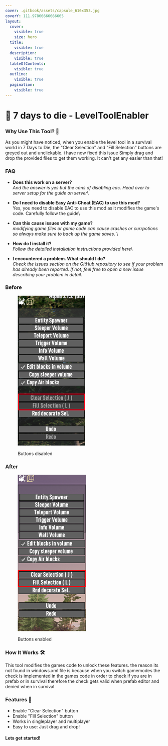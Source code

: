 ```yaml
---
cover: .gitbook/assets/capsule_616x353.jpg
coverY: 111.97866666666665
layout:
  cover:
    visible: true
    size: hero
  title:
    visible: true
  description:
    visible: true
  tableOfContents:
    visible: true
  outline:
    visible: true
  pagination:
    visible: true
---
```


# 👋 7 days to die - LevelToolEnabler

### Why Use This Tool? 🤔

As you might have noticed, when you enable the level tool in a survival world in 7 Days to Die, the "Clear Selection" and "Fill Selection" buttons are greyed out and unclickable. i have now fixed this issue Simply drag and drop the provided files to get them working. It can't get any easier than that!



### FAQ

* **Does this work on a server?**\
  &#x20;_And the answer is yes but the cons of disabling eac. Head over to server setup for the guide on server_\

* **Do I need to disable Easy Anti-Cheat (EAC) to use this mod?**\
  Yes, you need to disable EAC to use this mod as it modifies the game's code. Carefully follow the guide\

* **Can this cause issues with my game?**\
  _modifying game files or game code can cause crashes or currpotions so always make sure to back up the game saves._ \

* **How do I install it?**\
  _Follow the detailed installation instructions provided here_\

* **I encountered a problem. What should I do?**\
  _Check the Issues section on the GitHub repository to see if your problem has already been reported. If not, feel free to open a new issue describing your problem in detail._



### Before



<figure><img src=".gitbook/assets/2424.PNG" alt=""><figcaption><p>Buttons disabled</p></figcaption></figure>

### After

<figure><img src=".gitbook/assets/3535.PNG" alt=""><figcaption><p>Buttons enabled</p></figcaption></figure>

### How It Works 🛠️

This tool modifies the games code to unlock these features. the reason its not found in windows.xml file is because when you switch gamemodes the check is implemented in the games code in order to check if you are in prefab or in survival therefore the check gets valid when prefab editor and denied when in survival&#x20;

### Features 🌟

* Enable "Clear Selection" button
* Enable "Fill Selection" button
* Works in singleplayer and multiplayer
* Easy to use: Just drag and drop!



#### Lets get started!



